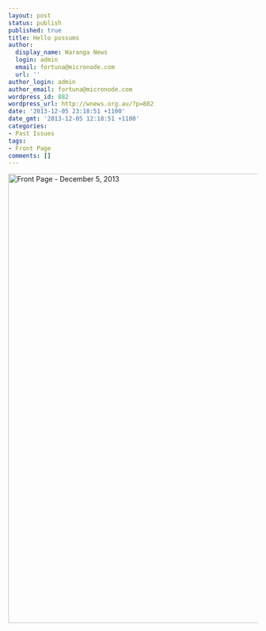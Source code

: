 ```yaml
---
layout: post
status: publish
published: true
title: Hello possums
author:
  display_name: Waranga News
  login: admin
  email: fortuna@micronode.com
  url: ''
author_login: admin
author_email: fortuna@micronode.com
wordpress_id: 882
wordpress_url: http://wnews.org.au/?p=882
date: '2013-12-05 23:18:51 +1100'
date_gmt: '2013-12-05 12:18:51 +1100'
categories:
- Past Issues
tags:
- Front Page
comments: []
---
```

<p><a href="http://wnews.org.au/wp-content/uploads/2013/12/frontpage-20131205.pdf"><img class="alignnone size-full wp-image-880" alt="Front Page - December 5, 2013" src="http://wnews.org.au/wp-content/uploads/2013/12/frontpage-20131205.png" width="624" height="907" /></a></p>
